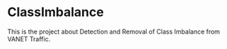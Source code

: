 # ClassImbalance
This is the project about Detection and Removal of Class Imbalance from VANET Traffic.
